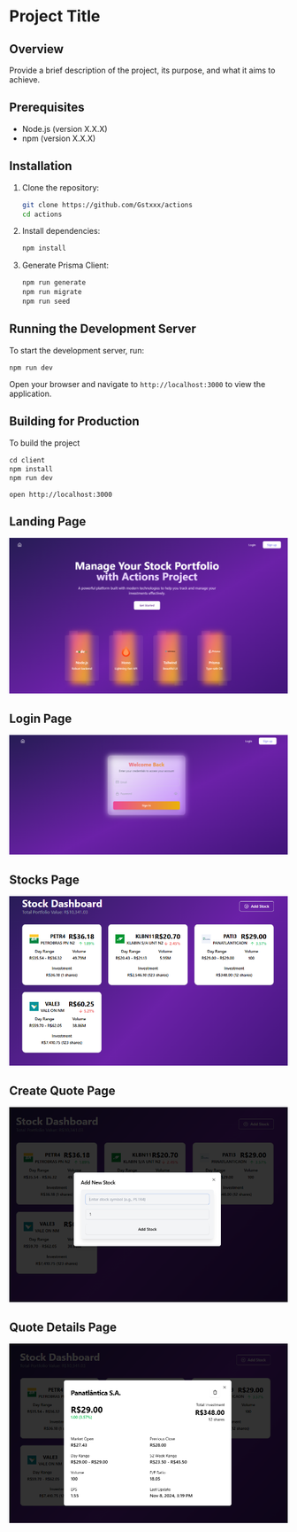# Project Title

## Overview
Provide a brief description of the project, its purpose, and what it aims to achieve.

## Prerequisites
- Node.js (version X.X.X)
- npm (version X.X.X)

## Installation
1. Clone the repository:
   ```bash
   git clone https://github.com/Gstxxx/actions
   cd actions
   ```

2. Install dependencies:
   ```bash
   npm install
   ```
3. Generate Prisma Client:
   ```bash
   npm run generate
   npm run migrate
   npm run seed
   ```

## Running the Development Server
To start the development server, run:
```
npm run dev
```
Open your browser and navigate to `http://localhost:3000` to view the application.

## Building for Production
To build the project
```
cd client
npm install
npm run dev
```

```
open http://localhost:3000
```
## Landing Page   
![Screenshot 1](preview/landing.png)

## Login Page
![Screenshot 2](preview/login.png)

## Stocks Page
![Screenshot 3](preview/stocks.png)

## Create Quote Page
![Screenshot 4](preview/create.png)

## Quote Details Page
![Screenshot 5](preview/details.png)